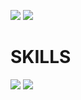 <a href="https://www.linkedin.com/in/min-jae-gwon-2a091b163" target="_blank"><img src="https://img.shields.io/badge/linkedin-blue.svg?&style=for-the-badge&logo=linkedin&logoColor=white"/></a>
<a href="https://https://velog.io/@hobby_is_coding" target="_blank"><img src="https://img.shields.io/badge/velog-20C997?&style=for-the-badge&logo=Velog&logoColor=white"/></a> 
<br/>
<h1>SKILLS</h1>
<img src="https://img.shields.io/badge/JavaScript-F7DF1E?style=for-the-badge&logo=JavaScript&logoColor=white">
<img src="https://img.shields.io/badge/Python-3776AB?style=for-the-badge&logo=Python&logoColor=white">

<!--
**minjae2271/minjae2271** is a ✨ _special_ ✨ repository because its `README.md` (this file) appears on your GitHub profile.

Here are some ideas to get you started:

- 🔭 I’m currently working on ...
- 🌱 I’m currently learning ...
- 👯 I’m looking to collaborate on ...
- 🤔 I’m looking for help with ...
- 💬 Ask me about ...
- 📫 How to reach me: ...
- 😄 Pronouns: ...
- ⚡ Fun fact: ...
-->
